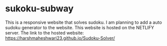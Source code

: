 # sukoku-subway
This is a responsive website that solves sudoku.
I am planning to add a auto sudoku generator to the website.
This website is hosted on the NETLIFY server. 
The link to the hosted website: https://harshmaheshwari23.github.io/Sudoku-Solver/
